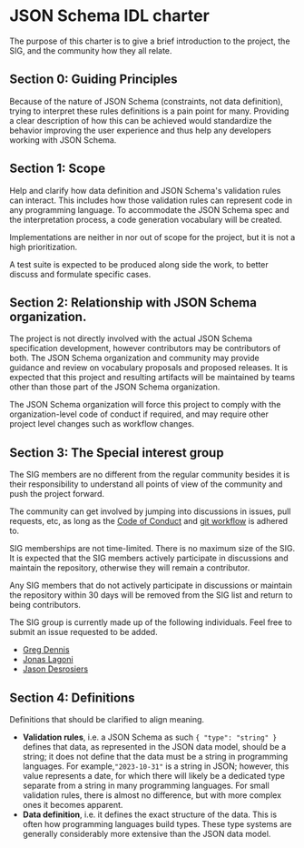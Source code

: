 # JSON Schema IDL charter

The purpose of this charter is to give a brief introduction to the project, the SIG, and the community how they all relate.

## Section 0: Guiding Principles

Because of the nature of JSON Schema (constraints, not data definition), trying to interpret these rules definitions is a pain point for many. Providing a clear description of how this can be achieved would standardize the behavior improving the user experience and thus help any developers working with JSON Schema.

## Section 1: Scope

Help and clarify how data definition and JSON Schema's validation rules can interact. This includes how those validation rules can represent code in any programming language. To accommodate the JSON Schema spec and the interpretation process, a code generation vocabulary will be created.

Implementations are neither in nor out of scope for the project, but it is not a high prioritization.

A test suite is expected to be produced along side the work, to better discuss and formulate specific cases.

## Section 2: Relationship with JSON Schema organization.

The project is not directly involved with the actual JSON Schema specification development, however contributors may be contributors of both. The JSON Schema organization and community may provide guidance and review on vocabulary proposals and proposed releases. It is expected that this project and resulting artifacts will be maintained by teams other than those part of the JSON Schema organization.

The JSON Schema organization will force this project to comply with the organization-level code of conduct if required, and may require other project level changes such as workflow changes.

## Section 3: The Special interest group

The SIG members are no different from the regular community besides it is their responsibility to understand all points of view of the community and push the project forward.

The community can get involved by jumping into discussions in issues, pull requests, etc, as long as the [Code of Conduct](./CODE_OF_CONDUCT.md) and [git workflow](./git_workflow.md) is adhered to.

SIG memberships are not time-limited. There is no maximum size of the SIG. It is expected that the SIG members actively participate in discussions and maintain the repository, otherwise they will remain a contributor.

Any SIG members that do not actively participate in discussions or maintain the repository within 30 days will be removed from the SIG list and return to being contributors.

The SIG group is currently made up of the following individuals. Feel free to submit an issue requested to be added. 

- [Greg Dennis](https://github.com/gregsdennis)
- [Jonas Lagoni](https://github.com/jviotti)
- [Jason Desrosiers](https://github.com/jdesrosiers)

## Section 4: Definitions

Definitions that should be clarified to align meaning.

- **Validation rules**, i.e. a JSON Schema as such `{ "type": "string" }` defines that data, as represented in the JSON data model, should be a string; it does not define that the data must be a string in programming languages.  For example,`"2023-10-31"` is a string in JSON; however, this value represents a date, for which there will likely be a dedicated type separate from a string in many programming languages. For small validation rules, there is almost no difference, but with more complex ones it becomes apparent. 
- **Data definition**, i.e. it defines the exact structure of the data.  This is often how programming languages build types.  These type systems are generally considerably more extensive than the JSON data model.
